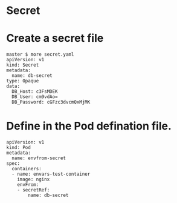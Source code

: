 # Secret
# Create a secret file
```
master $ more secret.yaml
apiVersion: v1
kind: Secret
metadata:
  name: db-secret
type: Opaque
data:
  DB_Host: c3FsMDEK
  DB_User: cm9vdAo=
  DB_Password: cGFzc3dvcmQxMjMK
```
 
# Define in the Pod defination file.
```
apiVersion: v1
kind: Pod
metadata:
  name: envfrom-secret
spec:
  containers:
  - name: envars-test-container
    image: nginx
    envFrom:
    - secretRef:
        name: db-secret
```
